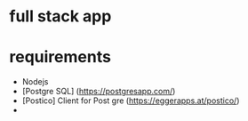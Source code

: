 # full stack app

# requirements
- Nodejs
- [Postgre SQL] (https://postgresapp.com/)
- [Postico] Client for Post gre (https://eggerapps.at/postico/)
-
